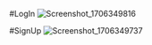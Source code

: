 #LogIn
![Screenshot_1706349816](https://github.com/sairamchow5555/Authentication/assets/126855559/42b8989e-2644-49e9-b435-8adf80d5b6ca)

#SignUp
![Screenshot_1706349737](https://github.com/sairamchow5555/Authentication/assets/126855559/6b624d25-c85b-4799-98c3-a8d2ef7168ef)
